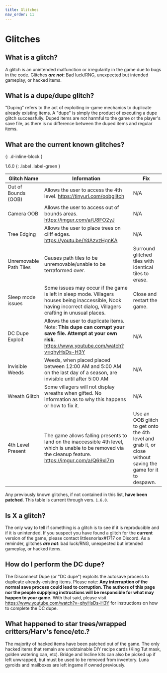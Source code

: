 ```yaml
---
title: Glitches
nav_order: 11
---
```


# Glitches 
## What is a glitch?
A glitch is an unintended malfunction or irregularity in the game due to bugs in the code. Glitches ***are not***: Bad luck/RNG, unexpected but intended gameplay, or hacked items.

## What is a dupe/dupe glitch?
"Duping" refers to the act of exploiting in-game mechanics to duplicate already existing items. A "dupe" is simply the product of executing a dupe glitch successfully. Duped items are not harmful to the game or the player's save file, as there is no difference between the duped items and regular items.

## What are the current known glitches?
{: .d-inline-block }

1.6.0
{: .label .label-green }

| Glitch Name            | Information                                                                                                                                                        | Fix                                                                                                          |
|------------------------|--------------------------------------------------------------------------------------------------------------------------------------------------------------------|--------------------------------------------------------------------------------------------------------------|
| Out of Bounds (OOB)    | Allows the user to access the 4th level. <https://tinyurl.com/oobglitch>                                                                                           | N/A                                                                                                          |
| Camera OOB             | Allows the user to access out of bounds areas. <https://imgur.com/a/U8FO2yJ>                                                                                       | N/A                                                                                                          |
| Tree Edging            | Allows the user to place trees on cliff edges. <https://youtu.be/YdAzvzHgnKA>                                                                                      | N/A                                                                                                          |
| Unremovable Path Tiles | Causes path tiles to be unremovable/unable to be terraformed over.                                                                                                 | Surround glitched tiles with identical tiles to erase.                                                       |
| Sleep mode issues      | Some issues may occur if the game is left in sleep mode. Villagers houses being inaccessible, Nook having incorrect dialog, Villagers  crafting in unusual places. | Close and restart the game.                                                                                  |
| DC Dupe Exploit        | Allows the user to duplicate items. Note: **This dupe can corrupt your save file. Attempt at your own risk.** <https://www.youtube.com/watch?v=qhyHsDs-H3Y>        | N/A                                                                                                          |
| Invisible Weeds        | Weeds, when placed placed between 12:00 AM and 5:00 AM on the last day of a season, are invisible until after 5:00 AM                                              | N/A                                                                                                          |
| Wreath Glitch          | Some villagers will not display wreaths when gifted. No information as to why this happens or how to fix it.                                                       | N/A                                                                                                          |
| 4th Level Present      | The game allows falling presents to land on the inaccessible 4th level, which is unable to be removed via the cleanup feature. <https://imgur.com/a/Q69xl7m>       | Use an OOB glitch to get onto the 4th level and grab it, or close without saving the game for it to despawn. |

Any previously known glitches, if not contained in this list, **have been patched**. This table is current through vers. `1.6.0`.

## Is X a glitch?
The only way to tell if something is a glitch is to see if it is reproducible and if it is unintended. If you suspect you have found a glitch for the **current** version of the game, please contact littlesnorlax#1717 on Discord. As a reminder, glitches ***are not***: bad luck/RNG, unexpected but intended gameplay, or hacked items.

## How do I perform the DC dupe? 
The Disconnect Dupe (or "DC dupe") exploits the autosave process to duplicate already-existing items. Please note: **Any interruption of the normal save process could lead to corruption. The authors of this page nor the people supplying instructions will be responsible for what may happen to your game.** With that said, please visit <https://www.youtube.com/watch?v=qhyHsDs-H3Y> for instructions on how to complete the DC dupe.

## What happened to star trees/wrapped critters/Harv's fence/etc.?
The majority of hacked items have been patched out of the game. The only hacked items that remain are unobtainable DIY recipe cards (King Tut mask, golden watering can, etc). Bridge and Incline kits can also be picked up if left unwrapped, but must be used to be removed from inventory. Luna gyroids and mailboxes are left ingame if owned previously.  
